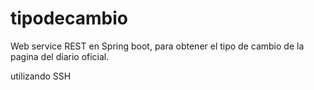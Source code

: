 # tipodecambio
Web service REST en Spring boot, para obtener el tipo de cambio de la pagina del diario oficial.


utilizando SSH